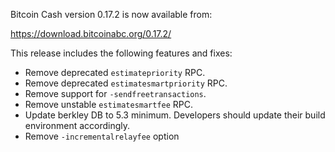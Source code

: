 Bitcoin Cash version 0.17.2 is now available from:

  <https://download.bitcoinabc.org/0.17.2/>

This release includes the following features and fixes:
 - Remove deprecated `estimatepriority` RPC.
 - Remove deprecated `estimatesmartpriority` RPC.
 - Remove support for `-sendfreetransactions`.
 - Remove unstable `estimatesmartfee` RPC.
 - Update berkley DB to 5.3 minimum. Developers should update their build environment accordingly.
 - Remove `-incrementalrelayfee` option
